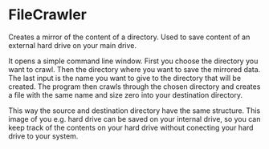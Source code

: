 FileCrawler
===========

Creates a mirror of the content of a directory. 
Used to save content of an external hard drive on your main drive.

It opens a simple command line window.
First you choose the directory you want to crawl.
Then the directory where you want to save the mirrored data.
The last input is the name you want to give to the directory that will be created.
The program then crawls through the chosen directory and creates a file 
with the same name and size zero into your destination directory.

This way the source and destination directory have the same structure.
This image of you e.g. hard drive can be saved on your internal drive,
so you can keep track of the contents on your hard drive without conecting
your hard drive to your system.
